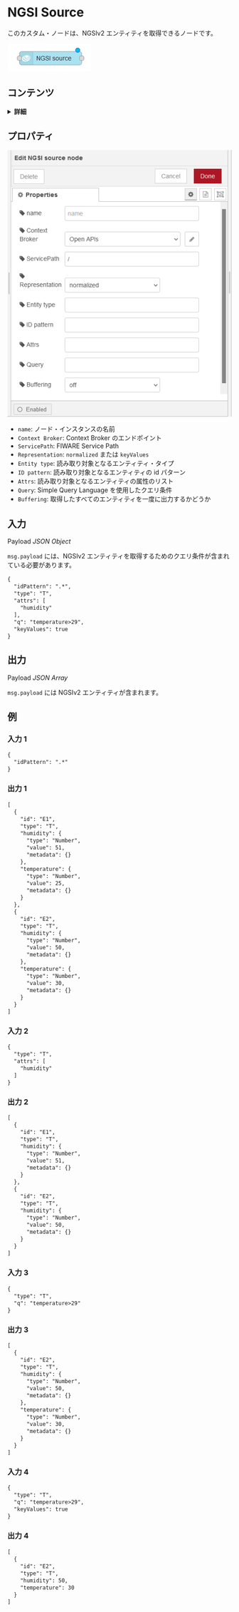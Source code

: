 # NGSI Source

このカスタム・ノードは、NGSIv2 エンティティを取得できるノードです。

![](https://raw.githubusercontent.com/lets-fiware/node-red-contrib-letsfiware-NGSI/gh-pages/images/source/source-01.png)

## コンテンツ

<details>
<summary><strong>詳細</strong></summary>

-   [プロパティ](#properties)
-   [入力](#input)
-   [出力](#output)
-   [例](#example)

</details>

<a name="properties"></a>

## プロパティ

![](https://raw.githubusercontent.com/lets-fiware/node-red-contrib-letsfiware-NGSI/gh-pages/images/source/source-02.png)

-   `name`: ノード・インスタンスの名前
-   `Context Broker`: Context Broker のエンドポイント
-   `ServicePath`: FIWARE Service Path
-   `Representation`: `normalized` または `keyValues`
-   `Entity type`: 読み取り対象となるエンティティ・タイプ
-   `ID pattern`: 読み取り対象となるエンティティの id パターン
-   `Attrs`: 読み取り対象となるエンティティの属性のリスト
-   `Query`: Simple Query Language を使用したクエリ条件
-   `Buffering`: 取得したすべてのエンティティを一度に出力するかどうか

<a name="input"></a>

## 入力

Payload *JSON Object*

`msg.payload` には、NGSIv2 エンティティを取得するためのクエリ条件が含まれている必要があります。

```
{
  "idPattern": ".*",
  "type": "T",
  "attrs": [
    "humidity"
  ],
  "q": "temperature>29",
  "keyValues": true
}
```

<a name="output"></a>

## 出力

Payload *JSON Array*

`msg.payload` には NGSIv2 エンティティが含まれます。

<a name="example"></a>

## 例

### 入力 1

```
{
  "idPattern": ".*"
}
```

### 出力 1

```
[
  {
    "id": "E1",
    "type": "T",
    "humidity": {
      "type": "Number",
      "value": 51,
      "metadata": {}
    },
    "temperature": {
      "type": "Number",
      "value": 25,
      "metadata": {}
    }
  },
  {
    "id": "E2",
    "type": "T",
    "humidity": {
      "type": "Number",
      "value": 50,
      "metadata": {}
    },
    "temperature": {
      "type": "Number",
      "value": 30,
      "metadata": {}
    }
  }
]
```

### 入力 2

```
{
  "type": "T",
  "attrs": [
    "humidity"
  ]
}
```

### 出力 2

```
[
  {
    "id": "E1",
    "type": "T",
    "humidity": {
      "type": "Number",
      "value": 51,
      "metadata": {}
    }
  },
  {
    "id": "E2",
    "type": "T",
    "humidity": {
      "type": "Number",
      "value": 50,
      "metadata": {}
    }
  }
]
```

### 入力 3

```
{
  "type": "T",
  "q": "temperature>29"
}
```

### 出力 3

```
[
  {
    "id": "E2",
    "type": "T",
    "humidity": {
      "type": "Number",
      "value": 50,
      "metadata": {}
    },
    "temperature": {
      "type": "Number",
      "value": 30,
      "metadata": {}
    }
  }
]
```

### 入力 4

```
{
  "type": "T",
  "q": "temperature>29",
  "keyValues": true
}
```

### 出力 4

```
[
  {
    "id": "E2",
    "type": "T",
    "humidity": 50,
    "temperature": 30
  }
]
```
